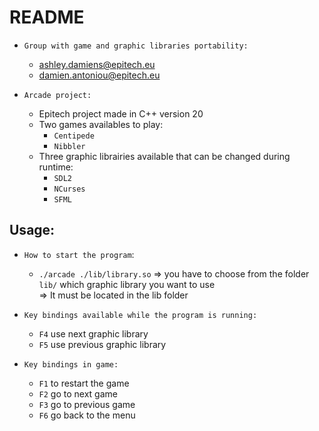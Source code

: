 # README

- `Group with game and graphic libraries portability:`
    * ashley.damiens@epitech.eu
    * damien.antoniou@epitech.eu

- `Arcade project:`
    * Epitech project made in C++ version 20
    * Two games availables to play:
        * `Centipede`
        * `Nibbler`
    * Three graphic librairies available that can be changed during runtime:
        * `SDL2`
        * `NCurses`
        * `SFML`

## Usage:

- `How to start the program`:
    * `./arcade ./lib/library.so`
    => you have to choose from the folder `lib/` which graphic library you want to use\
    => It must be located in the lib folder

- `Key bindings available while the program is running:`
    * `F4` use next graphic library
    * `F5`  use previous graphic library

- `Key bindings in game:`
    * `F1` to restart the game
    * `F2` go to next game
    * `F3` go to previous game
    * `F6` go back to the menu

